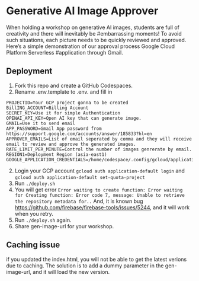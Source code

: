 # Generative AI Image Approver
When holding a workshop on generative AI images, students are full of creativity and there will inevitably be #embarrassing moments! To avoid such situations, each picture needs to be quickly reviewed and approved. Here’s a simple demonstration of our approval process Google Cloud Platform Serverless #application through Gmail.


## Deployment
1. Fork this repo and create a GitHub Codespaces.
2. Rename .env.template to .env. and fill in 
```
PROJECTID=Your GCP project gonna to be created
BillING_ACCOUNT=Billing Account
SECRET_KEY=Use it for simple Authentication
OPENAI_API_KEY=Open AI key that can generate image.
GMAIL=Use it to send email
APP_PASSWORD=Gmail App password from https://support.google.com/accounts/answer/185833?hl=en 
APPROVER_EMAILS=List of email seperated by comma and they will receive email to review and approve the generated images.
RATE_LIMIT_PER_MINUTE=Control the number of images genrerate by email.
REGION1=Deployment Region (asia-east1)
GOOGLE_APPLICATION_CREDENTIALS=/home/codespace/.config/gcloud/application_default_credentials.json
```
2. Login your GCP account ```gcloud auth application-default login``` and ```gcloud auth application-default set-quota-project```
3. Run ```./deploy.sh```
4. You will get error ```Error waiting to create function: Error waiting for Creating function: Error code 7, message: Unable to retrieve the repository metadata for..```
And, it is known bug https://github.com/firebase/firebase-tools/issues/5244, and it will work when you retry.
5. Run ```./deploy.sh``` again.
6. Share gen-image-url for your workshop.

## Caching issue
if you updated the index.html, you will not be able to get the latest verions due to caching.
The solution is to add a dummy parameter in the gen-image-url, and it will load the new version.


